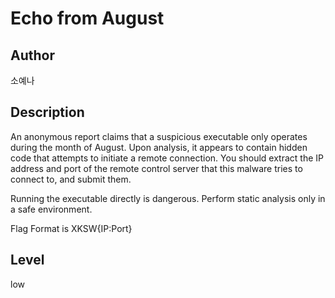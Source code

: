 # Echo from August

## Author
소예나

## Description
An anonymous report claims that a suspicious executable only operates during the month of August.
Upon analysis, it appears to contain hidden code that attempts to initiate a remote connection.
You should extract the IP address and port of the remote control server that this malware tries to connect to, and submit them.

Running the executable directly is dangerous. Perform static analysis only in a safe environment.

Flag Format is XKSW{IP:Port}

## Level
low